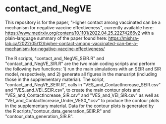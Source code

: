 # contact_and_NegVE

This repository is for the paper, "Higher contact among vaccinated can be a mechanism for negative vaccine effectiveness", currently available here: https://www.medrxiv.org/content/10.1101/2022.04.25.22274266v2 with a plain-language summary of the paper found here: https://mishra-lab.ca/2022/05/12/higher-contact-among-vaccinated-can-be-a-mechanism-for-negative-vaccine-effectiveness/

The R scripts, "contact_and_NegVE_SEIR.R" and "contact_and_NegVE_SIR.R" are the two main coding scripts and perform the following two functions: 1) run the main simulations with an SEIR and SIR model, respectively, and 2) generate all figures in the manusript (including those in the supplementary material). The script, "contact_and_NegVE_SEIR.R", calls in "VES_and_ContactIncrease_SEIR.csv" and "VES_and_VEI_SEIR.csv", to create the main contour plots and "VES_and_ContactIncrease_SIR.csv" and "VES_and_VEI_SIR.csv" as well as "VEI_and_ContactIncrease_Under_VES0_*.csv" to produce the contour plots in the supplementary material. Data for the contour plots is generated by the R scripts,"contour_data_generation_SEIR.R" and "contour_data_generation_SIR.R".

